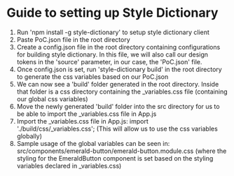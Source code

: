 # Guide to setting up Style Dictionary 

1.  Run 'npm install -g style-dictionary' to setup style dictionary client
2.  Paste PoC.json file in the root directory
3.  Create a config.json file in the root directory containing configurations for building style dictionary. 
    In this file, we will also call our design tokens in the 'source' parameter, in our case, the 'PoC.json' file.
4.  Once config.json is set, run 'style-dictionary build' in the root directory to generate the css variables based on our PoC.json 
5.  We can now see a 'build' folder generated in the root directory. Inside that folder is a css directory containing the _variables.css file (containing our global css variables) 
6.  Move the newly generated 'build' folder into the src directory for us to be able to import the _variables.css file in App.js 
7.  Import the _variables.css file in App.js:
    import './build/css/_variables.css';
    (This will allow us to use the css variables globally)
8.  Sample usage of the global variables can be seen in:
    src/components/emerald-button/emerald-button.module.css
    (where the styling for the EmeraldButton component is set based on the styling variables declared in _variables.css)
